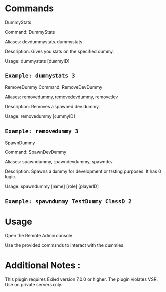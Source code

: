 # Commands
DummyStats

Command: DummyStats

Aliases: devdummystats, dummystats

Description: Gives you stats on the specified dummy.

Usage: dummystats [dummyID]

``Example: dummystats 3``
--------------------------------------------------------
RemoveDummy
Command: RemoveDevDummy

Aliases: removedummy, removedevdummy, removedev

Description: Removes a spawned dev dummy.

Usage: removedummy [dummyID]

``Example: removedummy 3``
--------------------------------------------------------
SpawnDummy

Command: SpawnDevDummy

Aliases: spawndummy, spawndevdummy, spawndev

Description: Spawns a dummy for development or testing purposes. It has 0 logic.

Usage: spawndummy [name] [role] [playerID]

``Example: spawndummy TestDummy ClassD 2``
--------------------------------------------------------
# Usage

Open the Remote Admin console.

Use the provided commands to interact with the dummies.

# Additional Notes : 

This plugin requires Exiled version 7.0.0 or higher.
The plugin violates VSR. Use on private servers only.

